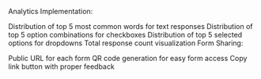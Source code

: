 Analytics Implementation:

Distribution of top 5 most common words for text responses
Distribution of top 5 option combinations for checkboxes
Distribution of top 5 selected options for dropdowns
Total response count visualization
Form Sharing:

Public URL for each form
QR code generation for easy form access
Copy link button with proper feedback